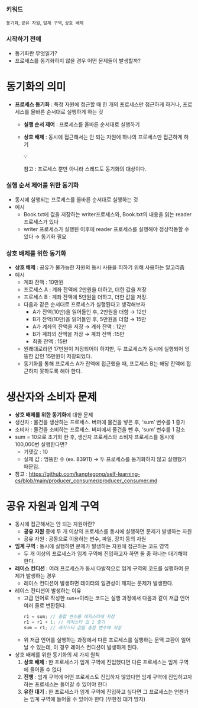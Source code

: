 ### 키워드

`동기화`, `공유 자원`, `임계 구역`, `상호 배제`

### 시작하기 전에

- 동기화란 무엇일가?
- 프로세스를 동기화하지 않을 경우 어떤 문제들이 발생할까?

# 동기화의 의미

- **프로세스 동기화** : 특정 자원에 접근할 때 한 개의 프로세스만 접근하게 하거나, 프로세스를 올바른 순서대로 실행하게 하는 것
  - **실행 순서 제어** : 프로세스를 올바른 순서대로 실행하기
  - **상호 배제** : 동시에 접근해서는 안 되는 자원에 하나의 프로세스만 접근하게 하기
    <aside>
    💡
    
    참고 : 프로세스 뿐만 아니라 스레드도 동기화의 대상이다.
    
    </aside>


### 실행 순서 제어를 위한 동기화

- 동시에 실행되는 프로세스를 올바른 순서대로 실행하는 것
- 예시
  - Book.txt에 값을 저장하는 writer프로세스와, Book.txt의 내용을 읽는 reader 프로세스가 있다
  - writer 프로세스가 실행된 이후에 reader 프로세스를 실행해야 정상작동할 수 있다 → 동기화 필요

### 상호 배제를 위한 동기화

- **상호 배제** : 공유가 불가능한 자원의 동시 사용을 피하기 위해 사용하는 알고리즘
- 예시
  - 계좌 잔액 : 10만원
  - 프로세스 A : 계좌 잔액에 2만원을 더하고, 더한 값을 저장
  - 프로세스 B : 계좌 잔액에 5만원을 더하고, 더한 값을 저장.
  - 다음과 같은 순서대로 프로세스가 실행된다고 생각해보자
    - A가 잔액(10만)을 읽어들인 후, 2만원을 더함 → 12만
    - B가 잔액(10만)을 읽어들인 후, 5만원을 더함 → 15만
    - A가 계좌의 잔액을 저장 → 계좌 잔액 : 12만
    - B가 계좌의 잔액을 저장 → 계좌 잔액 :15만
    - 최종 잔액 : 15만
  - 원래대로라면 17만원이 저장되어야 하지만, 두 프로세스가 동시에 실행되어 엉뚱한 값인 15만원이 저장되었다.
  - 동기화를 통해 프로세스 A가 잔액에 접근했을 때, 프로세스 B는 해당 잔액에 접근하지 못하도록 해야 한다.

# 생산자와 소비자 문제

- **상호 배제를 위한 동기화**에 대한 문제
- 생산자 : 물건을 생산하는 프로세스. 버퍼에 물건을 넣은 후, ‘sum’ 변수를 1 증가
- 소비자 : 물건을 소비하는 프로세스. 버퍼에서 물건을 뺀 후, ‘sum’ 변수를 1 감소
- sum = 10으로 초기화 한 후, 생산자 프로세스와 소비자 프로세스를 동시에 100,000번 실행한다면?
  - 기댓값 : 10
  - 실제 값 : 엉뚱한 수 (ex. 83911) → 두 프로세스를 동기화하지 않고 실행했기 때문임.
- 참고 : https://github.com/kangtegong/self-learning-cs/blob/main/producer_consumer/producer_consumer.md

# 공유 자원과 임계 구역

- 동시에 접근해서는 안 되는 자원이란?
  - **공유 자원** 중에 두 개 이상의 프로세스를 동시에 실행하면 문제가 발생하는 자원
  - 공유 자원 : 공동으로 이용하는 변수, 파일, 장치 등의 자원
- **임계 구역** : 동시에 실행하면 문제가 발생하는 자원에 접근하는 코드 영역
  - 두 개 이상의 프로세스가 임계 구역에 진입하고자 하면 둘 중 하나는 대기해야 한다.
- **레이스 컨디션** : 여러 프로세스가 동시 다발적으로 임계 구역의 코드를 실행하여 문제가 발생하는 경우
  - 레이스 컨디션이 발생하면 데이터의 일관성이 깨지는 문제가 발생한다.
- 레이스 컨디션이 발생하는 이유
  - 고급 언어로 작성한 `sum++`이라는 코드는 실행 과정에서 다음과 같이 저급 언어 여러 줄로 변환된다.
    ```java
    r1 = sum; // 총합 변수를 레지스터에 저장
    r1 = r1 + 1; // 레지스터 값 1 증가
    sum = r1; // 레지스터 값을 총합 변수에 저장
    ```
  - 위 저급 언어를 실행하는 과정에서 다른 프로세스를 실행하는 문맥 교환이 일어날 수 있는데, 이 경우 레이스 컨디션이 발생하게 된다.
- 상호 배제를 위한 동기화의 세 가지 원칙
  1. **상호 배제** : 한 프로세스가 임계 구역에 진입했다면 다른 프로세스는 임계 구역에 들어올 수 없다
  2. **진행** : 임계 구역에 어떤 프로세스도 진입하지 않았다면 임계 구역에 진입하고자 하는 프로세스는 들어갈 수 있어야 한다
  3. **유한 대기** : 한 프로세스가 임계 구역에 진입하고 싶다면 그 프로세스는 언젠가는 임계 구역에 들어올 수 있어야 한다 (무한정 대기 방지)
